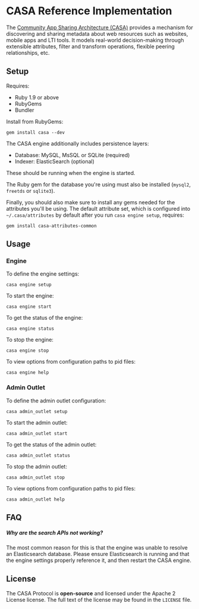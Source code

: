 # CASA Reference Implementation

The [Community App Sharing Architecture (CASA)](http://imsglobal.github.io/casa) provides a mechanism for
discovering and sharing metadata about web resources such as websites, mobile
apps and LTI tools. It models real-world decision-making through extensible
attributes, filter and transform operations, flexible peering relationships,
etc.

## Setup

Requires:

* Ruby 1.9 or above
* RubyGems
* Bundler

Install from RubyGems:

```
gem install casa --dev
```

The CASA engine additionally includes persistence layers:

* Database: MySQL, MsSQL or SQLite (required)
* Indexer: ElasticSearch (optional)

These should be running when the engine is started.

The Ruby gem for the database you're using must also be installed (`mysql2`, `freetds` or `sqlite3`).

Finally, you should also make sure to install any gems needed for the attributes you'll be using. The default attribute set, which is configured into `~/.casa/attributes` by default after you run `casa engine setup`, requires:

```
gem install casa-attributes-common
```

## Usage

### Engine

To define the engine settings:

```
casa engine setup
```

To start the engine:

```
casa engine start
```

To get the status of the engine:

```
casa engine status
```

To stop the engine:

```
casa engine stop
```

To view options from configuration paths to pid files:

```
casa engine help
```

### Admin Outlet

To define the admin outlet configuration:

```
casa admin_outlet setup
```

To start the admin outlet:

```
casa admin_outlet start
```

To get the status of the admin outlet:

```
casa admin_outlet status
```

To stop the admin outlet:

```
casa admin_outlet stop
```

To view options from configuration paths to pid files:

```
casa admin_outlet help
```

## FAQ

##### Why are the search APIs not working?

The most common reason for this is that the engine was unable to resolve an Elasticsearch database. Please ensure Elasticsearch is running and that the engine settings properly reference it, and then restart the CASA engine.

## License

The CASA Protocol is **open-source** and licensed under the Apache 2 License
license. The full text of the license may be found in the `LICENSE` file.
